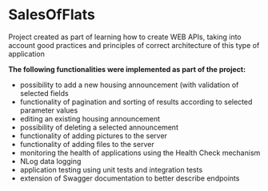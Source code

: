 # SalesOfFlats
Project created as part of learning how to create WEB APIs, taking into account good practices and principles of correct architecture of this type of application

**The following functionalities were implemented as part of the project:**
- possibility to add a new housing announcement (with validation of selected fields
- functionality of pagination and sorting of results according to selected parameter values
- editing an existing housing announcement 
- possibility of deleting a selected announcement 
- functionality of adding pictures to the server
- functionality of adding files to the server
- monitoring the health of applications using the Health Check mechanism
- NLog data logging
- application testing using unit tests and integration tests
- extension of Swagger documentation to better describe endpoints
